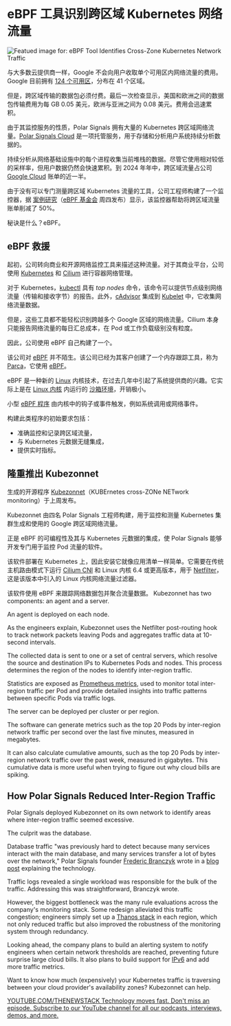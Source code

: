 # eBPF 工具识别跨区域 Kubernetes 网络流量

![Featued image for: eBPF Tool Identifies Cross-Zone Kubernetes Network Traffic](https://cdn.thenewstack.io/media/2025/01/241cafef-poh-wei-chuen-boyqvkeveg4-unsplash-1024x683.jpg)

与大多数云提供商一样，Google 不会向用户收取单个可用区内网络流量的费用。Google 目前拥有 [124 个可用区](https://cloud.google.com/about/locations)，分布在 41 个区域。

但是，跨区域传输的数据包必须付费。最后一次检查显示，美国和欧洲之间的数据包传输费用为每 GB 0.05 美元，欧洲与亚洲之间为 0.08 美元。费用会迅速累积。

由于其监控服务的性质，Polar Signals 拥有大量的 Kubernetes 跨区域网络流量。[Polar Signals Cloud](https://www.polarsignals.com/docs/overview) 是一项托管服务，用于存储和分析用户系统持续分析数据的。

持续分析从网络基础设施中的每个进程收集当前堆栈的数据。尽管它使用相对较低的采样率，但用户数据仍然会快速累积。到 2024 年年中，跨区域流量占公司 [Google Cloud](https://cloud.google.com/?utm_content=inline+mention) 账单的近一半。

由于没有可以专门测量跨区域 Kubernetes 流量的工具，公司工程师构建了一个监控器，据 [案例研究](https://ebpf.foundation/case-study-polar-signals-uses-ebpf-to-monitor-internal-cross-zone-network-traffic-on-kubernetes-reducing-these-operating-costs-by-50/)（[eBPF 基金会](https://thenewstack.io/ebpf-finds-a-home-with-a-new-foundation/) 周四发布）显示，该监控器帮助将跨区域流量账单削减了 50%。

秘诀是什么？eBPF。

## eBPF 救援

起初，公司转向商业和开源网络监控工具来描述这种流量。对于其商业平台，公司使用 [Kubernetes](https://thenewstack.io/Kubernetes/) 和 [Cilium](https://cilium.io/) 进行容器网络管理。

对于 Kubernetes，[kubectl](https://thenewstack.io/kubecost-monitor-kubernetes-costs-with-kubectl/) 具有 *top nodes* 命令，该命令可以提供节点级别网络流量（传输和接收字节）的报告。此外，[cAdvisor](https://thenewstack.io/wavefront-monitors-containers/) 集成到 [Kubelet](https://kubernetes.io/docs/reference/command-line-tools-reference/kubelet) 中，它收集网络流量数据。

但是，这些工具都不能轻松识别跨越多个 Google 区域的网络流量。Cilium 本身只能报告网络流量的每日汇总成本，在 Pod 或工作负载级别没有粒度。

因此，公司使用 eBPF 自己构建了一个。

该公司对 [eBPF](https://thenewstack.io/ebpf-is-coming-for-windows/) 并不陌生。该公司已经为其客户创建了一个内存跟踪工具，称为 [Parca](https://www.parca.dev/)，它使用 [eBPF](https://thenewstack.io/what-is-ebpf/)。

eBPF 是一种新的 [Linux](https://thenewstack.io/introduction-to-linux-operating-system) 内核技术，在过去几年中引起了系统提供商的兴趣。它实际上是在 [Linux 内核](https://thenewstack.io/linux-kernel-6-12-is-official-real-time-app-support-better-scheduling/) 内运行的 [沙箱环境](https://thenewstack.io/how-ebpf-turns-linux-into-a-programmable-kernel/)，开销极小。

小型 [eBPF 程序](https://thenewstack.io/linux-technology-for-the-new-year-ebpf/) 由内核中的钩子或事件触发，例如系统调用或网络事件。

构建此类程序的初始要求包括：

- 准确监控和记录跨区域流量，
- 与 Kubernetes 元数据无缝集成，
- 提供实时指标。

## 隆重推出 Kubezonnet

生成的开源程序 [Kubezonnet](https://github.com/polarsignals/kubezonnet)（KUBErnetes cross-ZONe NETwork monitoring）于上周发布。

Kubezonnet 由四名 Polar Signals 工程师构建，用于监控和测量 Kubernetes 集群生成和使用的 Google 跨区域网络流量。

正是 eBPF 的可编程性及其与 Kubernetes 元数据的集成，使 Polar Signals 能够开发专门用于监控 Pod 流量的软件。

该软件部署在 Kubernetes 上，因此安装它就像应用清单一样简单。它需要在传统主机路由模式下运行 [Cilium CNI](https://thenewstack.io/cilium-cncf-graduation-could-mean-better-observability-security-with-ebpf/) 和 Linux 内核 6.4 或更高版本，用于 [Netfilter](https://blogs.oracle.com/linux/post/introduction-to-netfilter)，这是该版本中引入的 Linux 内核网络流量过滤器。

该软件使用 eBPF 来跟踪网络数据包并聚合流量数据。
Kubezonnet has two components: an agent and a server.

An agent is deployed on each node.

As the engineers explain, Kubezonnet uses the Netfilter post-routing hook to track network packets leaving Pods and aggregates traffic data at 10-second intervals.

The collected data is sent to one or a set of central servers, which resolve the source and destination IPs to Kubernetes Pods and nodes. This process determines the region of the nodes to identify inter-region traffic.

Statistics are exposed as [Prometheus metrics](https://thenewstack.io/prometheus-at-10-whats-been-its-impact-on-observability/), used to monitor total inter-region traffic per Pod and provide detailed insights into traffic patterns between specific Pods via traffic logs.

The server can be deployed per cluster or per region.

The software can generate metrics such as the top 20 Pods by inter-region network traffic per second over the last five minutes, measured in megabytes.

It can also calculate cumulative amounts, such as the top 20 Pods by inter-region network traffic over the past week, measured in gigabytes. This cumulative data is more useful when trying to figure out why cloud bills are spiking.


## How Polar Signals Reduced Inter-Region Traffic

Polar Signals deployed Kubezonnet on its own network to identify areas where inter-region traffic seemed excessive.

The culprit was the database.

Database traffic "was previously hard to detect because many services interact with the main database, and many services transfer a lot of bytes over the network," Polar Signals founder [Frederic Branczyk](https://www.brancz.com/) wrote in a [blog post](https://www.polarsignals.com/blog/posts/2025/01/09/introducing-kubezonnet) explaining the technology.

Traffic logs revealed a single workload was responsible for the bulk of the traffic.  Addressing this was straightforward, Branczyk wrote.

However, the biggest bottleneck was the many rule evaluations across the company's monitoring stack. Some redesign alleviated this traffic congestion; engineers simply set up a [Thanos stack](https://thenewstack.io/thanos-takes-scalable-highly-available-prometheus-monitoring-to-cncf-incubation/) in each region, which not only reduced traffic but also improved the robustness of the monitoring system through redundancy.

Looking ahead, the company plans to build an alerting system to notify engineers when certain network thresholds are reached, preventing future surprise large cloud bills. It also plans to build support for [IPv6](https://thenewstack.io/why-is-ipv6-adoption-slow/) and add more traffic metrics.

Want to know how much (expensively) your Kubernetes traffic is traversing between your cloud provider's availability zones? Kubezonnet can help.

[YOUTUBE.COM/THENEWSTACK
Technology moves fast. Don't miss an episode. Subscribe to our YouTube channel for all our podcasts, interviews, demos, and more.](https://youtube.com/thenewstack?sub_confirmation=1)